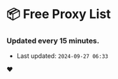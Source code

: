 # :package: Free Proxy List
### Updated every 15 minutes.

- Last updated: `2024-09-27 06:33`

:heart:
